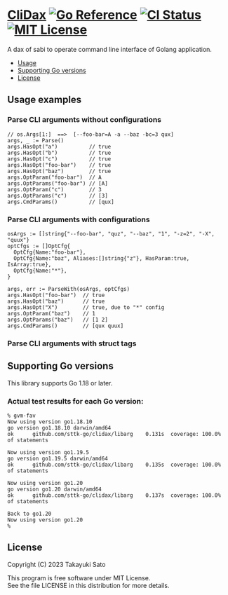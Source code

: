 # [CliDax][repo-url] [![Go Reference][pkg-dev-img]][pkg-dev-url] [![CI Status][ci-img]][ci-url] [![MIT License][mit-img]][mit-url]

A dax of sabi to operate command line interface of Golang application.

- [Usage](#usage)
- [Supporting Go versions](#support-go-version)
- [License](#license)

<a name="usage"></a>
## Usage examples

### Parse CLI arguments without configurations

```
// os.Args[1:]  ==>  [--foo-bar=A -a --baz -bc=3 qux]
args, _ := Parse()
args.HasOpt("a")          // true
args.HasOpt("b")          // true
args.HasOpt("c")          // true
args.HasOpt("foo-bar")    // true
args.HasOpt("baz")        // true
args.OptParam("foo-bar")  // A
args.OptParams("foo-bar") // [A]
args.OptParam("c")        // 3
args.OptParams("c")       // [3]
args.CmdParams()          // [qux]
```

### Parse CLI arguments with configurations

```
osArgs := []string{"--foo-bar", "quz", "--baz", "1", "-z=2", "-X", "quux"}
optCfgs := []OptCfg{
  OptCfg{Name:"foo-bar"},
  OptCfg{Name:"baz", Aliases:[]string{"z"}, HasParam:true, IsArray:true},
  OptCfg{Name:"*"},
}

args, err := ParseWith(osArgs, optCfgs)
args.HasOpt("foo-bar")  // true
args.HasOpt("baz")      // true
args.HasOpt("X")        // true, due to "*" config
args.OptParam("baz")    // 1
args.OptParams("baz")   // [1 2]
args.CmdParams()        // [qux quux]
```

### Parse CLI arguments with struct tags


<a name="support-go-versions"></a>
## Supporting Go versions

This library supports Go 1.18 or later.

### Actual test results for each Go version:

```
% gvm-fav
Now using version go1.18.10
go version go1.18.10 darwin/amd64
ok  	github.com/sttk-go/clidax/libarg	0.131s	coverage: 100.0% of statements

Now using version go1.19.5
go version go1.19.5 darwin/amd64
ok  	github.com/sttk-go/clidax/libarg	0.135s	coverage: 100.0% of statements

Now using version go1.20
go version go1.20 darwin/amd64
ok  	github.com/sttk-go/clidax/libarg	0.137s	coverage: 100.0% of statements

Back to go1.20
Now using version go1.20
%
```


<a name="license"></a>
## License

Copyright (C) 2023 Takayuki Sato

This program is free software under MIT License.<br>
See the file LICENSE in this distribution for more details.


[repo-url]: https://github.com/sttk-go/clidax
[pkg-dev-img]: https://pkg.go.dev/badge/github.com/sttk-go/clidax.svg
[pkg-dev-url]: https://pkg.go.dev/github.com/sttk-go/clidax
[ci-img]: https://github.com/sttk-go/clidax/actions/workflows/go.yml/badge.svg?branch=main
[ci-url]: https://github.com/sttk-go/clidax/actions
[mit-img]: https://img.shields.io/badge/license-MIT-green.svg
[mit-url]: https://opensource.org/licenses/MIT

